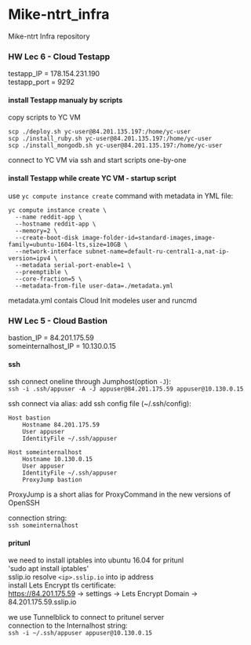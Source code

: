 # Mike-ntrt_infra
Mike-ntrt Infra repository

### HW Lec 6 - Cloud Testapp

testapp_IP = 178.154.231.190  
testapp_port = 9292  

#### install Testapp manualy by scripts

copy scripts to YC VM  
```
scp ./deploy.sh yc-user@84.201.135.197:/home/yc-user
scp ./install_ruby.sh yc-user@84.201.135.197:/home/yc-user
scp ./install_mongodb.sh yc-user@84.201.135.197:/home/yc-user
```
connect to YC VM via ssh and start scripts one-by-one  

#### install Testapp while create YC VM - startup script

use `yc compute instance create` command with metadata in YML file:  
```
yc compute instance create \
  --name reddit-app \
  --hostname reddit-app \
  --memory=2 \
  --create-boot-disk image-folder-id=standard-images,image-family=ubuntu-1604-lts,size=10GB \
  --network-interface subnet-name=default-ru-central1-a,nat-ip-version=ipv4 \
  --metadata serial-port-enable=1 \
  --preemptible \
  --core-fraction=5 \
  --metadata-from-file user-data=./metadata.yml
```

metadata.yml contais Cloud Init modeles user and runcmd  
### HW Lec 5 - Cloud Bastion

bastion_IP = 84.201.175.59  
someinternalhost_IP = 10.130.0.15    

#### ssh
ssh connect oneline through Jumphost(option `-J`):  
`ssh -i .ssh/appuser -A -J appuser@84.201.175.59 appuser@10.130.0.15`

ssh connect via alias: 
add ssh config file (~/.ssh/config):
```
Host bastion
    Hostname 84.201.175.59
    User appuser
    IdentityFile ~/.ssh/appuser

Host someinternalhost
    Hostname 10.130.0.15
    User appuser
    IdentityFile ~/.ssh/appuser
    ProxyJump bastion
```
ProxyJump is a short alias for ProxyCommand in the new versions of OpenSSH

connection string:  
`ssh someinternalhost`

#### pritunl

we need to install iptables into ubuntu 16.04 for pritunl  
'sudo apt install iptables'  
sslip.io resolve `<ip>.sslip.io` into ip address  
install Lets Encrypt tls certificate:  
https://84.201.175.59 -> settings -> Lets Encrypt Domain -> 84.201.175.59.sslip.io  

we use Tunnelblick to connect to pritunel server  
connection to the Internalhost string:  
`ssh -i ~/.ssh/appuser appuser@10.130.0.15`
